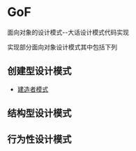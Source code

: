 # GoF
面向对象的设计模式--大话设计模式代码实现

实现部分面向对象设计模式其中包括下列

## 创建型设计模式

- [建造者模式](../../tree/master/src/Builder9/Builder.md)

## 结构型设计模式

## 行为性设计模式
